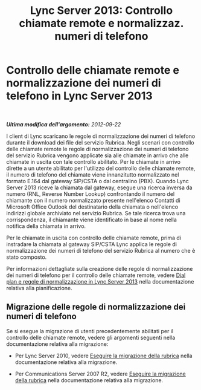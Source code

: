 ﻿---
title: "Lync Server 2013: Controllo chiamate remote e normalizzaz. numeri di telefono"
TOCTitle: Controllo delle chiamate remote e normalizzazione dei numeri di telefono
ms:assetid: 291d9e87-4c65-4ea2-888f-517741391de5
ms:mtpsurl: https://technet.microsoft.com/it-it/library/Gg558630(v=OCS.15)
ms:contentKeyID: 49299999
ms.date: 08/24/2015
mtps_version: v=OCS.15
ms.translationtype: HT
---

# Controllo delle chiamate remote e normalizzazione dei numeri di telefono in Lync Server 2013

 

_**Ultima modifica dell'argomento:** 2012-09-22_

I client di Lync scaricano le regole di normalizzazione dei numeri di telefono durante il download dei file del servizio Rubrica. Negli scenari con controllo delle chiamate remote le regole di normalizzazione dei numeri di telefono del servizio Rubrica vengono applicate sia alle chiamate in arrivo che alle chiamate in uscita con tale controllo abilitato. Per le chiamate in arrivo dirette a un utente abilitato per l'utilizzo del controllo delle chiamate remote, il numero di telefono del chiamate viene innanzitutto normalizzato nel formato E.164 dal gateway SIP/CSTA o dal centralino (PBX). Quando Lync Server 2013 riceve la chiamata dal gateway, esegue una ricerca inversa da numero (RNL, Reverse Number Lookup) confrontando il numero del chiamante con il numero normalizzato presente nell'elenco Contatti di Microsoft Office Outlook del destinatario della chiamata o nell'elenco indirizzi globale archiviato nel servizio Rubrica. Se tale ricerca trova una corrispondenza, il chiamante viene identificato in base al nome nella notifica della chiamata in arrivo.

Per le chiamate in uscita con controllo delle chiamate remote, prima di instradare la chiamata al gateway SIP/CSTA Lync applica le regole di normalizzazione dei numeri di telefono del servizio Rubrica al numero che è stato composto.

Per informazioni dettagliate sulla creazione delle regole di normalizzazione dei numeri di telefono per il controllo delle chiamate remote, vedere [Dial plan e regole di normalizzazione in Lync Server 2013](lync-server-2013-dial-plans-and-normalization-rules.md) nella documentazione relativa alla pianificazione.

## Migrazione delle regole di normalizzazione dei numeri di telefono

Se si esegue la migrazione di utenti precedentemente abilitati per il controllo delle chiamate remote, vedere gli argomenti seguenti nella documentazione relativa alla migrazione:

  - Per Lync Server 2010, vedere [Eseguire la migrazione della rubrica](migrate-address-book.md) nella documentazione relativa alla migrazione.

  - Per Communications Server 2007 R2, vedere [Eseguire la migrazione della rubrica](migrate-address-book_1.md) nella documentazione relativa alla migrazione.

